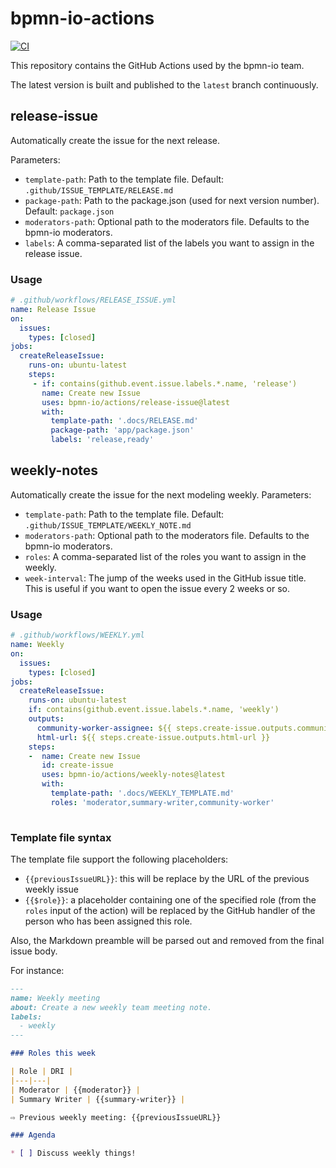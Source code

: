 # bpmn-io-actions

[![CI](https://github.com/bpmn-io/actions/actions/workflows/CI.yml/badge.svg)](https://github.com/bpmn-io/actions/actions/workflows/CI.yml)

This repository contains the GitHub Actions used by the bpmn-io team.

The latest version is built and published to the `latest` branch continuously.

## release-issue

Automatically create the issue for the next release.

Parameters:
  - `template-path`: Path to the template file. Default: `.github/ISSUE_TEMPLATE/RELEASE.md`
  - `package-path`: Path to the package.json (used for next version number). Default: `package.json`
  - `moderators-path`: Optional path to the moderators file. Defaults to the bpmn-io moderators.
  - `labels`: A comma-separated list of the labels you want to assign in the release issue.

### Usage

```yml
# .github/workflows/RELEASE_ISSUE.yml
name: Release Issue
on:
  issues:
    types: [closed]
jobs:
  createReleaseIssue:
    runs-on: ubuntu-latest
    steps:
     - if: contains(github.event.issue.labels.*.name, 'release')
       name: Create new Issue
       uses: bpmn-io/actions/release-issue@latest
       with:
         template-path: '.docs/RELEASE.md'
         package-path: 'app/package.json'
         labels: 'release,ready'
```


## weekly-notes

Automatically create the issue for the next modeling weekly.
Parameters:
  - `template-path`: Path to the template file. Default: `.github/ISSUE_TEMPLATE/WEEKLY_NOTE.md`
  - `moderators-path`: Optional path to the moderators file. Defaults to the bpmn-io moderators.
  - `roles`: A comma-separated list of the roles you want to assign in the weekly.
  - `week-interval`: The jump of the weeks used in the GitHub issue title. This is useful if you want to open the issue every 2 weeks or so.


### Usage

```yml
# .github/workflows/WEEKLY.yml
name: Weekly
on:
  issues:
    types: [closed]
jobs:
  createReleaseIssue:
    runs-on: ubuntu-latest
    if: contains(github.event.issue.labels.*.name, 'weekly')
    outputs:
      community-worker-assignee: ${{ steps.create-issue.outputs.community-worker-assignee }}
      html-url: ${{ steps.create-issue.outputs.html-url }}
    steps:
    -  name: Create new Issue
       id: create-issue
       uses: bpmn-io/actions/weekly-notes@latest
       with:
         template-path: '.docs/WEEKLY_TEMPLATE.md'
         roles: 'moderator,summary-writer,community-worker'
  
```

### Template file syntax

The template file support the following placeholders:

* `{{previousIssueURL}}`: this will be replace by the URL of the previous weekly issue
* `{{$role}}`: a placeholder containing one of the specified role (from the `roles` input of the action) will be replaced by the GitHub handler of the person who has been assigned this role.

Also, the Markdown preamble will be parsed out and removed from the final issue body.

For instance:

```markdown
---
name: Weekly meeting
about: Create a new weekly team meeting note.
labels:
  - weekly
---

### Roles this week

| Role | DRI |
|---|---|
| Moderator | {{moderator}} |
| Summary Writer | {{summary-writer}} |

⇨ Previous weekly meeting: {{previousIssueURL}}

### Agenda

* [ ] Discuss weekly things!
```
